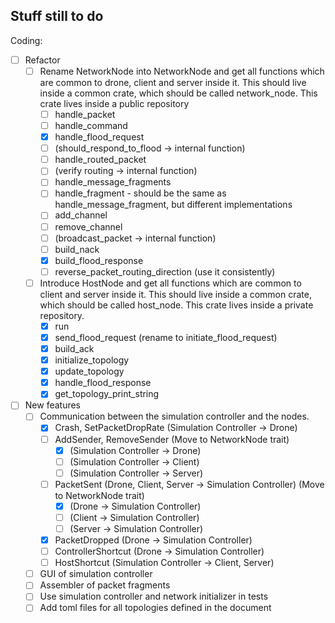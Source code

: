 ## Stuff still to do

Coding:
- [ ] Refactor
    - [ ] Rename NetworkNode into NetworkNode and get all functions which are common to drone, client and server inside it. This should live inside a common crate, which should be called network_node. This crate lives inside a public repository
        - [ ] handle_packet
        - [ ] handle_command
        - [X] handle_flood_request
        - [ ] (should_respond_to_flood -> internal function)
        - [ ] handle_routed_packet
        - [ ] (verify routing -> internal function)
        - [ ] handle_message_fragments
        - [ ] handle_fragment - should be the same as handle_message_fragment, but different implementations
        - [ ] add_channel
        - [ ] remove_channel
        - [ ] (broadcast_packet -> internal function)
        - [ ] build_nack
        - [X] build_flood_response
        - [ ] reverse_packet_routing_direction (use it consistently)
    - [ ] Introduce HostNode and get all functions which are common to client and server inside it. This should live inside a common crate, which should be called host_node. This crate lives inside a private repository.
        - [X] run
        - [X] send_flood_request (rename to initiate_flood_request)
        - [X] build_ack
        - [X] initialize_topology
        - [X] update_topology
        - [X] handle_flood_response
        - [X] get_topology_print_string 
- [ ] New features
    - [ ] Communication between the simulation controller and the nodes.
        - [X] Crash, SetPacketDropRate (Simulation Controller -> Drone)
        - [ ] AddSender, RemoveSender (Move to NetworkNode trait)
            - [X] (Simulation Controller -> Drone)
            - [ ] (Simulation Controller -> Client)
            - [ ] (Simulation Controller -> Server)
        - [ ] PacketSent (Drone, Client, Server -> Simulation Controller) (Move to NetworkNode trait)
            - [X] (Drone -> Simulation Controller)
            - [ ] (Client -> Simulation Controller)
            - [ ] (Server -> Simulation Controller)
        - [X] PacketDropped (Drone -> Simulation Controller)
        - [ ] ControllerShortcut (Drone -> Simulation Controller)
        - [ ] HostShortcut (Simulation Controller -> Client, Server)
    - [ ] GUI of simulation controller
    - [ ] Assembler of packet fragments
    - [ ] Use simulation controller and network initializer in tests 
    - [ ] Add toml files for all topologies defined in the document
